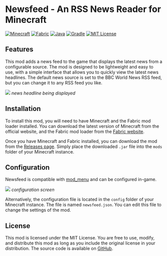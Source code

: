 # Newsfeed - An RSS News Reader for Minecraft

[![Minecraft](https://img.shields.io/badge/minecraft-1.21.4-olive.svg)](https://www.minecraft.net/)
[![Fabric](https://img.shields.io/badge/fabric-0.16.10-olive.svg)](https://fabricmc.net/)
[![Java](https://img.shields.io/badge/java-17-olive.svg)](https://www.oracle.com/java/technologies/javase/jdk17-archive-downloads.html)
[![Gradle](https://img.shields.io/badge/gradle-8.12.1-olive.svg)](https://gradle.org/)
[![MIT License](https://img.shields.io/badge/license-MIT-olive.svg)](https://opensource.org/license/mit/)

## Features

This mod adds a news feed to the game that displays the latest news from a configurable source. The mod is designed to be lightweight and easy to use, with a simple interface that allows you to quickly view the latest news headlines. The default news source is set to the BBC World News RSS feed, but you can change it to any RSS feed you like. 

![](https://sandydunlop.github.io/media/newsfeed/screenshot-hug-0.png)
*news headline being displayed*

## Installation

To install this mod, you will need to have Minecraft and the Fabric mod loader installed. You can download the latest version of Minecraft from the official website, and the Fabric mod loader from the [Fabric website](https://fabricmc.net/use/).

Once you have Minecraft and Fabric installed, you can download the mod from the [Releases page](). Simply place the downloaded `.jar` file into the `mods` folder of your Minecraft instance.

## Configuration

Newsfeed is compatible with [mod_menu](https://github.com/TerraformersMC/ModMenu) and can be configured in-game. 

![](https://sandydunlop.github.io/media/newsfeed/screenshot-cfg-0.png)
*configuration screen*

Alternatively, the configuration file is located in the `config` folder of your Minecraft instance. The file is named `newsfeed.json`. You can edit this file to change the settings of the mod.

## License

This mod is licensed under the MIT License. You are free to use, modify, and distribute this mod as long as you include the original license in your distribution. The source code is available on [GitHub](https://github.com/sandydunlop/newsfeed). 
